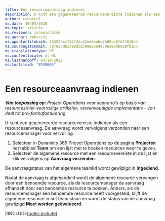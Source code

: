 ```yaml
---
title: Een resourceaanvraag indienen
description: U kunt een gegenereerde resourcevereiste indienen als een resourceaanvraag. De aanvraag wordt vervolgens verzonden naar een resourcemanager voor vervulling.
author: ruhercul
ms.date: 10/04/2020
ms.topic: article
ms.reviewer: johnmichalak
ms.author: ruhercul
ms.openlocfilehash: 583524ccf33f2dc42ee6beba7e00cc5fd74819d4
ms.sourcegitcommit: c0792bd65d92db25e0e8864879a19c4b93efb10c
ms.translationtype: HT
ms.contentlocale: nl-NL
ms.lasthandoff: 04/14/2022
ms.locfileid: "8598666"
---
```

# <a name="submit-a-resource-request"></a>Een resourceaanvraag indienen

_**Van toepassing op:** Project Operations voor scenario's op basis van resources/niet-voorradige artikelen, vereenvoudigde implementatie - van deal tot pro-formafacturering_

U kunt een gegenereerde resourcevereiste indienen als een resourceaanvraag. De aanvraag wordt vervolgens verzonden naar een resourcemanager voor vervulling.

1. Selecteer in Dynamics 365 Project Operations op de pagina **Projecten** het tabblad **Team** om een lijst met te boeken resources weer te geven. 
2. Selecteer de algemene resource met een resourcevereiste in de lijst en klik vervolgens op **Aanvraag verzenden**.

De aanvraagstatus van het algemene teamlid wordt gewijzigd in **Ingediend**.

Nadat de aanvraag is afgehandeld wordt de algemene resource vervangen door een benoemde resource, als de resourcemanager de aanvraag afhandelt door een benoemde resource te boeken. Anders, als de resourcemanager een benoemde resource heeft voorgesteld, blijft de algemene resource in het team staan en wordt de status van de aanvraag gewijzigd **Moet worden geëvalueerd**.


[!INCLUDE[footer-include](../includes/footer-banner.md)]